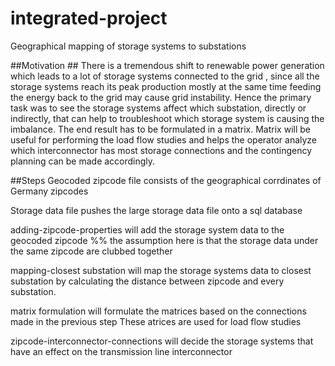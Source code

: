 # integrated-project
Geographical mapping of storage systems to substations

##Motivation ##
There is a tremendous shift to renewable power generation which leads to a lot of storage systems connected to the grid , since all the storage systems reach its peak production mostly at the same time feeding the energy back to the grid may cause grid instability. Hence the primary task was to see the storage systems affect which substation, directly or indirectly, that can help to troubleshoot which storage system is causing the imbalance. The end result has to be formulated in a matrix. Matrix will be useful for performing the load flow studies and helps the operator analyze which interconnector has most storage connections and the contingency planning can be made accordingly.

##Steps
Geocoded zipcode file consists of the geographical corrdinates of Germany zipcodes

Storage data file pushes the large storage data file onto a sql database

adding-zipcode-properties will add the storage system data to the geocoded zipcode
%% the assumption here is that the storage data under the same zipcode are clubbed together

mapping-closest substation will map the storage systems data to closest substation by calculating the distance
between zipcode and every substation.

matrix formulation will formulate the matrices based on the connections made in the previous step
These atrices are used for load flow studies

zipcode-interconnector-connections will decide the storage systems that have an effect on the transmission
line interconnector 

